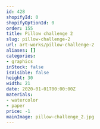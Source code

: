 ```yaml
---
id: 428
shopifyId: 0
shopifyOptionId: 0
order: 155
title: Pillow challenge 2
slug: pillow-challenge-2
url: art-works/pillow-challenge-2
aliases: []
categories:
- graphics
inStock: false
isVisible: false
height: 30
width: 21
date: 2020-01-01T00:00:00Z
materials:
- watercolor
- paper
price: -1
mainImage: pillow-challenge_2.jpg
---
```

